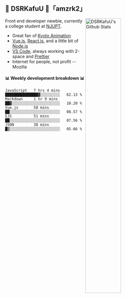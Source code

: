 ## 🍥 DSRKafuU 🍥「amzrk2」

<img align="right" alt="DSRKafuU's Github Stats" width="48%" src="https://github-readme-stats.vercel.app/api?username=amzrk2&count_private=true&show_icons=true&title_color=7793cc&icon_color=7793cc&text_color=595858&bg_color=ffffff" />

Front end developer newbie, currently a college student at [NJUPT](https://www.njupt.edu.cn).

- Great fan of [Kyoto Animation](https://www.kyotoanimation.co.jp)
- [Vue.js](https://vuejs.org), [React.js](https://reactjs.org), and a little bit of [Node.js](https://nodejs.org)
- [VS Code](https://code.visualstudio.com), always working with 2-space and [Prettier](https://prettier.io)
- Internet for people, not profit -- Mozilla

#### :bar_chart: Weekly development breakdown :bar_chart:

<!--START_SECTION:waka-->
```text
JavaScript   7 hrs 4 mins    ███████████████▓░░░░░░░░░   62.13 % 
Markdown     1 hr 9 mins     ██▓░░░░░░░░░░░░░░░░░░░░░░   10.20 % 
Vue.js       58 mins         ██░░░░░░░░░░░░░░░░░░░░░░░   08.57 % 
EJS          51 mins         ██░░░░░░░░░░░░░░░░░░░░░░░   07.56 % 
JSON         38 mins         █▒░░░░░░░░░░░░░░░░░░░░░░░   05.66 % 
```
<!--END_SECTION:waka-->
